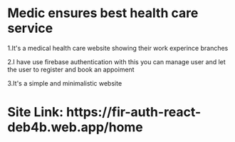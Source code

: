 <h1>Medic ensures best health care service</h1>
<p>1.It's a medical health care website showing their work experince branches</p>
<p>2.I have use firebase authentication with this you can manage user and let the user to register and book  an appoiment</p>
<p>3.It's a simple and minimalistic website</p>

<h1>Site Link: https://fir-auth-react-deb4b.web.app/home</h1>

